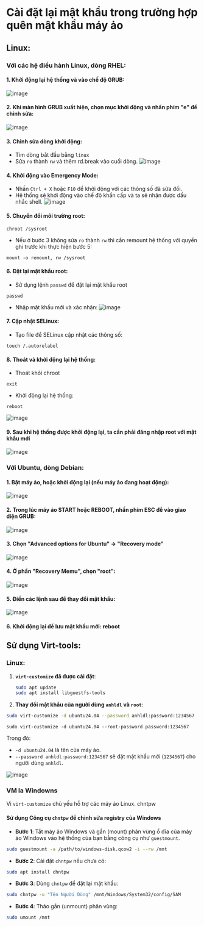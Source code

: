 # Cài đặt lại mật khẩu trong trường hợp quên mật khẩu máy ảo
## Linux: 
### Với các hệ điều hành Linux, dòng RHEL:
#### 1. Khởi động lại hệ thống và vào chế độ GRUB:
![image](https://github.com/user-attachments/assets/ab2ba74a-c884-40e1-a268-6a438b30ecee)

#### 2. Khi màn hình GRUB xuất hiện, chọn mục khởi động và nhấn phím "e" để chỉnh sửa:
![image](https://github.com/user-attachments/assets/375cc87a-76da-4378-a43e-07c4b2dd00ef)

#### 3. Chỉnh sửa dòng khởi động:
- Tìm dòng bắt đầu bằng `linux`
- Sửa `ro` thành `rw` và thêm rd.break vào cuối dòng.
![image](https://github.com/user-attachments/assets/4b362aaf-6e5b-47ce-a6e6-812e28f218f7)

#### 4. Khởi động vào Emergency Mode:
- Nhấn `Ctrl + X` hoặc `F10` để khởi động với các thông số đã sửa đổi.
- Hệ thống sẽ khởi động vào chế độ khẩn cấp và ta sẽ nhận được dấu nhắc shell.
![image](https://github.com/user-attachments/assets/ddc29ec8-8d74-4d4e-9e65-19486e9e5d50)

#### 5. Chuyển đổi môi trường root:
```
chroot /sysroot
```

- Nếu ở bước 3 không sửa `ro` thành `rw` thì cần remount hệ thống với quyền ghi trước khi thực hiện bước 5:
```
mount -o remount, rw /sysroot
```

#### 6. Đặt lại mật khẩu root: 
- Sử dụng lệnh `passwd` để đặt lại mặt khẩu root
```
passwd
```
- Nhập mật khẩu mới và xác nhận:
![image](https://github.com/user-attachments/assets/c853e386-c032-4968-9592-e2db5e053266)

#### 7. Cập nhật SELinux: 
- Tạo file để SELinux cập nhật các thông số:
```
touch /.autorelabel
```

#### 8. Thoát và khởi động lại hệ thống:
- Thoát khỏi chroot
```
exit
```

- Khởi động lại hệ thống:
```
reboot
```
![image](https://github.com/user-attachments/assets/e3d95e14-9d53-41c1-9f16-f4146e759a90)

#### 9. Sau khi hệ thống được khởi động lại, ta cần phải đăng nhập root với mật khẩu mới

![image](https://github.com/user-attachments/assets/d4b544b1-7418-4d92-819c-f73f4c263caa)


### Với Ubuntu, dòng Debian: 

#### 1. Bật máy ảo, hoặc khởi động lại (nếu máy ảo đang hoạt động):
![image](https://github.com/user-attachments/assets/64769991-d325-477d-84de-a48e55d85c46)

#### 2. Trong lúc máy ảo START hoặc REBOOT, nhấn phím ESC để vào giao diện GRUB: 
![image](https://github.com/user-attachments/assets/3b863db9-056f-4887-94ca-d94f86e8c934)

#### 3. Chọn "Advanced options for Ubuntu" -> "Recovery mode" 
![image](https://github.com/user-attachments/assets/8149cd85-40c8-429d-8ce2-89ce4250d7a8)

#### 4. Ở phần "Recovery Memu", chọn "root":
![image](https://github.com/user-attachments/assets/42a501e1-9447-4437-929d-c002bd1f46cc)

#### 5. Điền các lệnh sau để thay đổi mật khẩu:
![image](https://github.com/user-attachments/assets/8cdeec83-c56f-43a4-aa5d-0fa202671710)

#### 6. Khởi động lại để lưu mật khẩu mới: reboot

## Sử dụng Virt-tools: 
### Linux:
1. **`virt-customize` đã được cài đặt**:
   ```bash
   sudo apt update
   sudo apt install libguestfs-tools
   ```

2. **Thay đổi mật khẩu của người dùng `anhldl` và `root`**:

```bash
sudo virt-customize -d ubuntu24.04 --password anhldl:password:1234567
```

```
sudo virt-customize -d ubuntu24.04 --root-password password:1234567
```
Trong đó:
- `-d ubuntu24.04` là tên của máy ảo.
- `--password anhldl:password:1234567` sẽ đặt mật khẩu mới (`1234567`) cho người dùng `anhldl`.

![image](https://github.com/user-attachments/assets/72684e2e-fa8a-4e8a-ab34-df0eac54b3e8)

### VM la Windowns
 Vì `virt-customize` chủ yếu hỗ trợ các máy ảo Linux.
chntpw
#### **Sử dụng Công cụ `chntpw` để chỉnh sửa registry của Windows**
- **Bước 1**: Tắt máy ảo Windows và gắn (mount) phân vùng ổ đĩa của máy ảo Windows vào hệ thống của bạn bằng công cụ như `guestmount`.
```bash
sudo guestmount -a /path/to/windows-disk.qcow2 -i --rw /mnt
```

- **Bước 2**: Cài đặt `chntpw` nếu chưa có:
```bash
sudo apt install chntpw
```

- **Bước 3**: Dùng `chntpw` để đặt lại mật khẩu:
```bash
sudo chntpw -u "Tên Người Dùng" /mnt/Windows/System32/config/SAM
```

- **Bước 4**: Tháo gắn (unmount) phân vùng:
```bash
sudo umount /mnt
```


